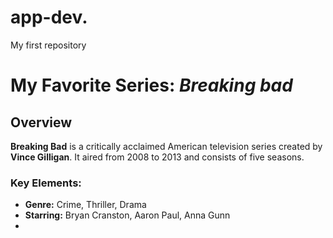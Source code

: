 # app-dev.
My first repository
# My Favorite Series: *Breaking bad*

## Overview
**Breaking Bad** is a critically acclaimed American television series created by **Vince Gilligan**. It aired from 2008 to 2013 and consists of five seasons.

### Key Elements:
- **Genre:** Crime, Thriller, Drama
- **Starring:** Bryan Cranston, Aaron Paul, Anna Gunn
- 
